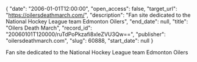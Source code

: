 {
  "date": "2006-01-01T12:00:00", 
  "open_access": false, 
  "target_url": "https://oilersdeathmarch.com/", 
  "description": "Fan site dedicated to the National Hockey League team Edmonton Oilers", 
  "end_date": null, 
  "title": "Oilers Death March", 
  "record_id": "20060101T120000/ruTdPoPkzafi8xleZVU3Qw==", 
  "publisher": "oilersdeathmarch.com", 
  "slug": 60888, 
  "start_date": null
}

Fan site dedicated to the National Hockey League team Edmonton Oilers